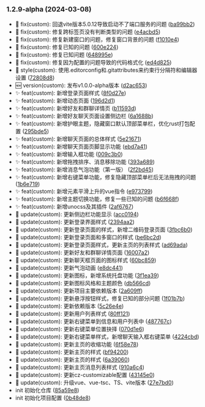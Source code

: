 ## <small>1.2.9-alpha (2024-03-08)</small>

* :bug: fix(custom): 回退vite版本5.0.12导致启动不了端口服务的问题 ([ba99bb2](https://gitee.com/nongyehong/HuLa-IM-Tauri/commits/ba99bb2))
* :bug: fix(custom): 修复跨标签页没有判断类型的问题 ([e4acbd5](https://gitee.com/nongyehong/HuLa-IM-Tauri/commits/e4acbd5))
* :bug: fix(custom): 修复新建窗口的问题，修复窗口背景的问题 ([f1010e4](https://gitee.com/nongyehong/HuLa-IM-Tauri/commits/f1010e4))
* :bug: fix(custom): 修复已知的问题 ([600e224](https://gitee.com/nongyehong/HuLa-IM-Tauri/commits/600e224))
* :bug: fix(custom): 修复已知问题 ([648995e](https://gitee.com/nongyehong/HuLa-IM-Tauri/commits/648995e))
* :bug: fix(custom): 修复因为配置的问题导致的代码格式化 ([ed4d825](https://gitee.com/nongyehong/HuLa-IM-Tauri/commits/ed4d825))
* :lipstick: style(custom): 使用.editorconfig和.gitattributes来约束行分隔符和编辑器设置 ([72808d8](https://gitee.com/nongyehong/HuLa-IM-Tauri/commits/72808d8))
* :new: version(custom): 发布v1.0.0-alpha版本 ([d2ac653](https://gitee.com/nongyehong/HuLa-IM-Tauri/commits/d2ac653))
* :sparkles: feat(custom): 新增登录页面样式 ([8f0d27e](https://gitee.com/nongyehong/HuLa-IM-Tauri/commits/8f0d27e))
* :sparkles: feat(custom): 新增动态页面 ([196d2d1](https://gitee.com/nongyehong/HuLa-IM-Tauri/commits/196d2d1))
* :sparkles: feat(custom): 新增好友和群聊详情页 ([b11593d](https://gitee.com/nongyehong/HuLa-IM-Tauri/commits/b11593d))
* :sparkles: feat(custom): 新增好友聊天页面设置侧边栏 ([6a1688b](https://gitee.com/nongyehong/HuLa-IM-Tauri/commits/6a1688b))
* :sparkles: feat(custom): 新增护眼主题，隐藏窗口默认顶部菜单栏，优化rust打包配置 ([295bde5](https://gitee.com/nongyehong/HuLa-IM-Tauri/commits/295bde5))
* :sparkles: feat(custom): 新增聊天页面的总体样式 ([5e21671](https://gitee.com/nongyehong/HuLa-IM-Tauri/commits/5e21671))
* :sparkles: feat(custom): 新增聊天页面页脚显示功能 ([ebd7a41](https://gitee.com/nongyehong/HuLa-IM-Tauri/commits/ebd7a41))
* :sparkles: feat(custom): 新增输入框功能 ([009c3b0](https://gitee.com/nongyehong/HuLa-IM-Tauri/commits/009c3b0))
* :sparkles: feat(custom): 新增拖拽排序、消息移除功能 ([393a689](https://gitee.com/nongyehong/HuLa-IM-Tauri/commits/393a689))
* :sparkles: feat(custom): 新增消息气泡功能（第一版） ([2f2bd45](https://gitee.com/nongyehong/HuLa-IM-Tauri/commits/2f2bd45))
* :sparkles: feat(custom): 新增右键菜单功能，修复隐藏顶部菜单栏后无法拖拽的问题 ([1b6e719](https://gitee.com/nongyehong/HuLa-IM-Tauri/commits/1b6e719))
* :sparkles: feat(custom): 新增元素平滑上升的vue指令 ([e973799](https://gitee.com/nongyehong/HuLa-IM-Tauri/commits/e973799))
* :sparkles: feat(custom): 新增主题切换功能，修复一些已知的问题 ([b6f668f](https://gitee.com/nongyehong/HuLa-IM-Tauri/commits/b6f668f))
* :sparkles: feat(custom): 新增unocss及其插件 ([2af6767](https://gitee.com/nongyehong/HuLa-IM-Tauri/commits/2af6767))
* :sunflower: update(custom): 更新侧边栏功能显示 ([acc0194](https://gitee.com/nongyehong/HuLa-IM-Tauri/commits/acc0194))
* :sunflower: update(custom): 更新登录界面样式 ([2394aa2](https://gitee.com/nongyehong/HuLa-IM-Tauri/commits/2394aa2))
* :sunflower: update(custom): 更新登录页面的样式，新增二维码登录页面 ([3fbc6b0](https://gitee.com/nongyehong/HuLa-IM-Tauri/commits/3fbc6b0))
* :sunflower: update(custom): 更新登录页面和多窗口的样式 ([be6bc2d](https://gitee.com/nongyehong/HuLa-IM-Tauri/commits/be6bc2d))
* :sunflower: update(custom): 更新登录页面样式，更新主页的列表样式 ([ad69ada](https://gitee.com/nongyehong/HuLa-IM-Tauri/commits/ad69ada))
* :sunflower: update(custom): 更新好友和群聊详情页面 ([16007a2](https://gitee.com/nongyehong/HuLa-IM-Tauri/commits/16007a2))
* :sunflower: update(custom): 更新聊天框页面的图标样式 ([60bc859](https://gitee.com/nongyehong/HuLa-IM-Tauri/commits/60bc859))
* :sunflower: update(custom): 更新气泡动画 ([e8dc441](https://gitee.com/nongyehong/HuLa-IM-Tauri/commits/e8dc441))
* :sunflower: update(custom): 更新图标，新增系统托盘功能 ([3f1ea39](https://gitee.com/nongyehong/HuLa-IM-Tauri/commits/3f1ea39))
* :sunflower: update(custom): 更新图标风格和主题颜色 ([db566cd](https://gitee.com/nongyehong/HuLa-IM-Tauri/commits/db566cd))
* :sunflower: update(custom): 更新项目主要依赖版本 ([2a609ff](https://gitee.com/nongyehong/HuLa-IM-Tauri/commits/2a609ff))
* :sunflower: update(custom): 更新悬浮按钮样式，修复已知的部分问题 ([1f01b7b](https://gitee.com/nongyehong/HuLa-IM-Tauri/commits/1f01b7b))
* :sunflower: update(custom): 更新依赖版本 ([5c26e4e](https://gitee.com/nongyehong/HuLa-IM-Tauri/commits/5c26e4e))
* :sunflower: update(custom): 更新用户列表样式 ([80ff121](https://gitee.com/nongyehong/HuLa-IM-Tauri/commits/80ff121))
* :sunflower: update(custom): 更新右键菜单到信息和用户列表中 ([487767c](https://gitee.com/nongyehong/HuLa-IM-Tauri/commits/487767c))
* :sunflower: update(custom): 更新右键菜单位置抉择 ([070d1e6](https://gitee.com/nongyehong/HuLa-IM-Tauri/commits/070d1e6))
* :sunflower: update(custom): 更新右键菜单样式，新增聊天输入框右键菜单 ([4224cbd](https://gitee.com/nongyehong/HuLa-IM-Tauri/commits/4224cbd))
* :sunflower: update(custom): 更新主页的收缩功能 ([6f58e78](https://gitee.com/nongyehong/HuLa-IM-Tauri/commits/6f58e78))
* :sunflower: update(custom): 更新主页的样式 ([bf94200](https://gitee.com/nongyehong/HuLa-IM-Tauri/commits/bf94200))
* :sunflower: update(custom): 更新主页的样式 ([6a39060](https://gitee.com/nongyehong/HuLa-IM-Tauri/commits/6a39060))
* :sunflower: update(custom): 更新主页消息列表样式 ([910a6c4](https://gitee.com/nongyehong/HuLa-IM-Tauri/commits/910a6c4))
* :sunflower: update(custom): 更新cz-customizable配置 ([43145e0](https://gitee.com/nongyehong/HuLa-IM-Tauri/commits/43145e0))
* :sunflower: update(custom): 升级vue、vue-tsc、TS、vite版本 ([27e7bd0](https://gitee.com/nongyehong/HuLa-IM-Tauri/commits/27e7bd0))
* init 初始化仓库 ([85a59e8](https://gitee.com/nongyehong/HuLa-IM-Tauri/commits/85a59e8))
* init 初始化项目配置 ([0b48de8](https://gitee.com/nongyehong/HuLa-IM-Tauri/commits/0b48de8))



